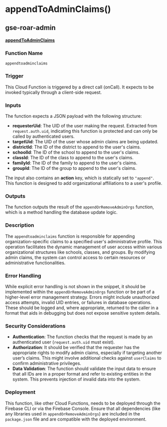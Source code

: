 # appendToAdminClaims()

## gse-roar-admin

#### [appendToAdminClaims](https://github.com/yeatmanlab/roar-firebase-functions/blob/main/gse-roar-admin/functions/src/index.ts#L120)

### Function Name
`appendtoadminclaims`

### Trigger
This Cloud Function is triggered by a direct call (onCall). It expects to be invoked typically through a client-side request.

### Inputs
The function expects a JSON payload with the following structure:
- **requesterUid**: The UID of the user making the request. Extracted from `request.auth.uid`, indicating this function is protected and can only be called by authenticated users.
- **targetUid**: The UID of the user whose admin claims are being updated.
- **districtId**: The ID of the district to append to the user's claims.
- **schoolId**: The ID of the school to append to the user's claims.
- **classId**: The ID of the class to append to the user's claims.
- **familyId**: The ID of the family to append to the user's claims.
- **groupId**: The ID of the group to append to the user's claims.

The input also contains an **action** key, which is statically set to `"append"`. This function is designed to add organizational affiliations to a user's profile.

### Outputs
The function outputs the result of the `appendOrRemoveAdminOrgs` function, which is a method handling the database update logic.

### Description
The `appendtoadminclaims` function is responsible for appending organization-specific claims to a specified user's administrative profile. This operation facilitates the dynamic management of user access within various organizational structures like schools, classes, and groups. By modifying admin claims, the system can control access to certain resources or administrative functionalities.

### Error Handling
While explicit error handling is not shown in the snippet, it should be implemented within the `appendOrRemoveAdminOrgs` function or be part of a higher-level error management strategy. Errors might include unauthorized access attempts, invalid UID entries, or failures in database operations. These should be logged and, where appropriate, returned to the caller in a format that aids in debugging but does not expose sensitive system details.

### Security Considerations
- **Authentication**: The function checks that the request is made by an authenticated user (`request.auth.uid` must exist).
- **Authorization**: It should be verified that the requester has the appropriate rights to modify admin claims, especially if targeting another user’s claims. This might involve additional checks against `userClaims` to confirm administrative privileges.
- **Data Validation**: The function should validate the input data to ensure that all IDs are in a proper format and refer to existing entities in the system. This prevents injection of invalid data into the system.

### Deployment
This function, like other Cloud Functions, needs to be deployed through the Firebase CLI or via the Firebase Console. Ensure that all dependencies (like any libraries used in `appendOrRemoveAdminOrgs`) are included in the `package.json` file and are compatible with the deployed environment.
